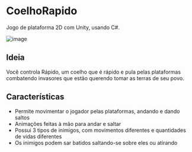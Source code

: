 # CoelhoRapido
Jogo de plataforma 2D com Unity, usando C#.
  
![image](https://github.com/user-attachments/assets/98d5e81d-15dd-473b-bf01-d36d2f71e943)


## Ideia
Você controla Rápido, um coelho que é rápido e pula pelas plataformas combatendo invasores que estão querendo tomar as terras de seu povo.  

## Características
- Permite movimentar o jogador pelas plataformas, andando e dando saltos
- Animações feitas à mão para andar e saltar  
- Possui  3 tipos de inimigos, com movimentos diferentes e quantidades de vidas diferentes
- Os inimigos podem sar batidos saltando-se sobre eles ou atirando
